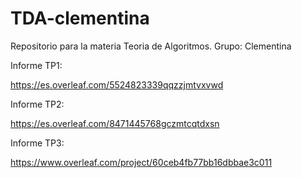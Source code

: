 # TDA-clementina
Repositorio para la materia Teoria de Algoritmos. Grupo: Clementina

Informe TP1:

https://es.overleaf.com/5524823339qqzzjmtvxvwd

Informe TP2:

https://es.overleaf.com/8471445768gczmtcqtdxsn

Informe TP3:

https://www.overleaf.com/project/60ceb4fb77bb16dbbae3c011
